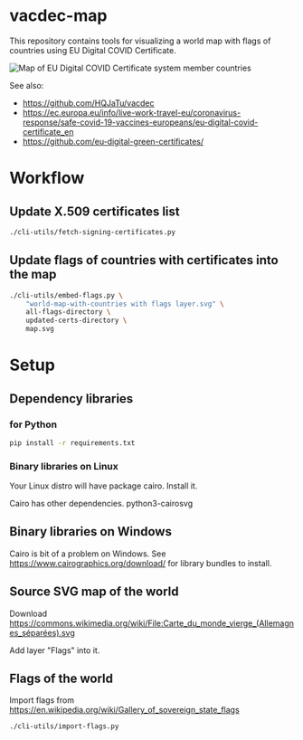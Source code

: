 # vacdec-map
This repository contains tools for visualizing
a world map with flags of countries using
EU Digital COVID Certificate.

![Map of EU Digital COVID Certificate system member countries](https://blog.hqcodeshop.fi/vacdec-map/map.png)

See also:
* https://github.com/HQJaTu/vacdec
* https://ec.europa.eu/info/live-work-travel-eu/coronavirus-response/safe-covid-19-vaccines-europeans/eu-digital-covid-certificate_en
* https://github.com/eu-digital-green-certificates/

# Workflow

## Update X.509 certificates list
```bash
./cli-utils/fetch-signing-certificates.py
```

## Update flags of countries with certificates into the map
```bash
./cli-utils/embed-flags.py \
    "world-map-with-countries with flags layer.svg" \
    all-flags-directory \
    updated-certs-directory \
    map.svg
```

# Setup

## Dependency libraries

### for Python
```bash
pip install -r requirements.txt
```

### Binary libraries on Linux
Your Linux distro will have package cairo. Install it.

Cairo has other dependencies.
python3-cairosvg

## Binary libraries on Windows
Cairo is bit of a problem on Windows.
See https://www.cairographics.org/download/ for library bundles to install.


## Source SVG map of the world
Download
https://commons.wikimedia.org/wiki/File:Carte_du_monde_vierge_(Allemagnes_séparées).svg

Add layer "Flags" into it.

## Flags of the world
Import flags from https://en.wikipedia.org/wiki/Gallery_of_sovereign_state_flags
```bash
./cli-utils/import-flags.py
```
